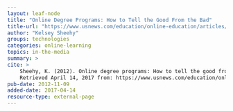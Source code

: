 ```yaml
---
layout: leaf-node
title: "Online Degree Programs: How to Tell the Good From the Bad"
title-url: "https://www.usnews.com/education/online-education/articles/2012/11/09/online-degree-programs-how-to-tell-the-good-from-the-bad?int=9f6e08"
author: "Kelsey Sheehy"
groups: technologies
categories: online-learning
topics: in-the-media
summary: >
cite: >
    Sheehy, K. (2012). Online degree programs: How to tell the good from the bad. US News & World Report.
    Retrieved April 14, 2017 from: https://www.usnews.com/education/online-education/articles/2012/11/09/online-degree-programs-how-to-tell-the-good-from-the-bad?int=9f6e08
pub-date: 2012-11-09
added-date: 2017-04-14
resource-type: external-page
---
```

